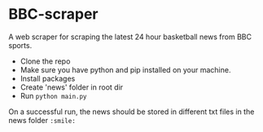 # BBC-scraper
A web scraper for scraping the latest 24 hour basketball news from BBC sports.

- Clone the repo
- Make sure you have python and pip installed on your machine.
- Install packages
- Create 'news' folder in root dir
- Run `python main.py`

On a successful run, the news should be stored in different txt files in the news folder `:smile:`